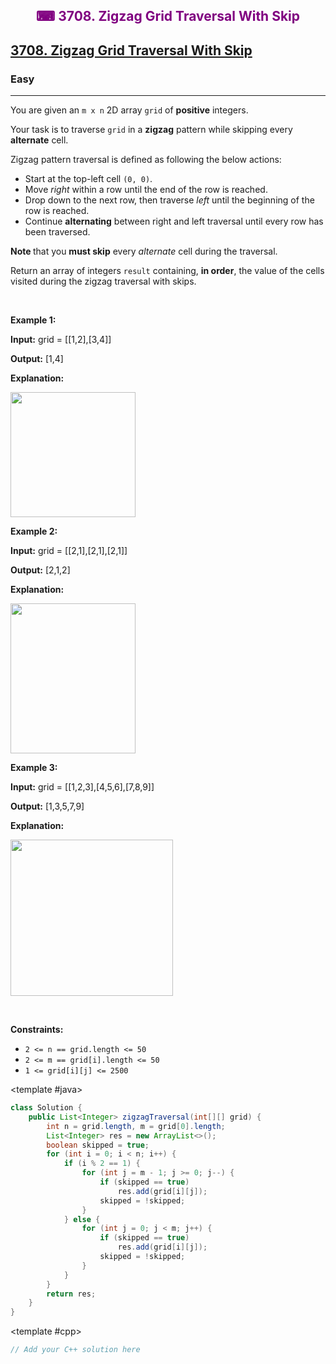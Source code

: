 <div align = "center">
<h style = "margin-bottom: 0px; margin-top: 0px; color : purple;" align = "center" class = "header">

## ⌨ 3708. Zigzag Grid Traversal With Skip

</h>
</div>

<h2><a href="https://leetcode.com/problems/zigzag-grid-traversal-with-skip" target = "_blank">3708. Zigzag Grid Traversal With Skip</a></h2><h3>Easy</h3><hr><p>You are given an <code>m x n</code> 2D array <code>grid</code> of <strong>positive</strong> integers.</p>

<p>Your task is to traverse <code>grid</code> in a <strong>zigzag</strong> pattern while skipping every <strong>alternate</strong> cell.</p>

<p>Zigzag pattern traversal is defined as following the below actions:</p>

<ul>
	<li>Start at the top-left cell <code>(0, 0)</code>.</li>
	<li>Move <em>right</em> within a row until the end of the row is reached.</li>
	<li>Drop down to the next row, then traverse <em>left</em> until the beginning of the row is reached.</li>
	<li>Continue <strong>alternating</strong> between right and left traversal until every row has been traversed.</li>
</ul>

<p><strong>Note </strong>that you <strong>must skip</strong> every <em>alternate</em> cell during the traversal.</p>

<p>Return an array of integers <code>result</code> containing, <strong>in order</strong>, the value of the cells visited during the zigzag traversal with skips.</p>

<p>&nbsp;</p>
<p><strong class="example">Example 1:</strong></p>

<div class="example-block">
<p><strong>Input:</strong> <span class="example-io">grid = [[1,2],[3,4]]</span></p>

<p><strong>Output:</strong> <span class="example-io">[1,4]</span></p>

<p><strong>Explanation:</strong></p>

<p><strong><img alt="" src="https://assets.leetcode.com/uploads/2024/11/23/4012_example0.png" style="width: 200px; height: 200px;" /></strong></p>
</div>

<p><strong class="example">Example 2:</strong></p>

<div class="example-block">
<p><strong>Input:</strong> <span class="example-io">grid = [[2,1],[2,1],[2,1]]</span></p>

<p><strong>Output:</strong> <span class="example-io">[2,1,2]</span></p>

<p><strong>Explanation:</strong></p>

<p><img alt="" src="https://assets.leetcode.com/uploads/2024/11/23/4012_example1.png" style="width: 200px; height: 240px;" /></p>
</div>

<p><strong class="example">Example 3:</strong></p>

<div class="example-block">
<p><strong>Input:</strong> <span class="example-io">grid = [[1,2,3],[4,5,6],[7,8,9]]</span></p>

<p><strong>Output:</strong> <span class="example-io">[1,3,5,7,9]</span></p>

<p><strong>Explanation:</strong></p>

<p><img alt="" src="https://assets.leetcode.com/uploads/2024/11/23/4012_example2.png" style="width: 260px; height: 250px;" /></p>
</div>

<p>&nbsp;</p>
<p><strong>Constraints:</strong></p>

<ul>
	<li><code>2 &lt;= n == grid.length &lt;= 50</code></li>
	<li><code>2 &lt;= m == grid[i].length &lt;= 50</code></li>
	<li><code>1 &lt;= grid[i][j] &lt;= 2500</code></li>
</ul>

<CodeTabs :languages="[ { name: 'C++', slot: 'cpp' }, { name: 'Java', slot: 'java' } ]">

<template #java>

```java
class Solution {
    public List<Integer> zigzagTraversal(int[][] grid) {
        int n = grid.length, m = grid[0].length;
        List<Integer> res = new ArrayList<>();
        boolean skipped = true;
        for (int i = 0; i < n; i++) {
            if (i % 2 == 1) {
                for (int j = m - 1; j >= 0; j--) {
                    if (skipped == true)
                        res.add(grid[i][j]);
                    skipped = !skipped;
                }
            } else {
                for (int j = 0; j < m; j++) {
                    if (skipped == true)
                        res.add(grid[i][j]);
                    skipped = !skipped;
                }
            }
        }
        return res;
    }
}
```

</template>

<template #cpp>

```cpp
// Add your C++ solution here
```

</template>

</CodeTabs>
